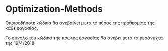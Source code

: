 # Optimization-Methods

Οποιοσδήποτε κώδικα θα ανεβαίνει μετά το πέρας της προθεσμίας της κάθε εργασίας. 

Το σύνολο του κώδικα της πρώτης εργασίας θα ανέβει μετά τα μεσάνυχτα της 19/4/2018
